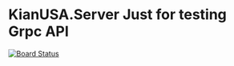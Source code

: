 # KianUSA.Server Just for testing Grpc API
[![Board Status](https://dev.azure.com/MFarokhtabar0940/d329e69b-5f3e-481d-807d-367f095f9e2c/d1439a68-5e0c-457d-87ee-4d881d640e0d/_apis/work/boardbadge/5cdfe439-e2a4-4d10-89df-360f58f9884f)](https://dev.azure.com/MFarokhtabar0940/d329e69b-5f3e-481d-807d-367f095f9e2c/_boards/board/t/d1439a68-5e0c-457d-87ee-4d881d640e0d/Backlog%20items/)
